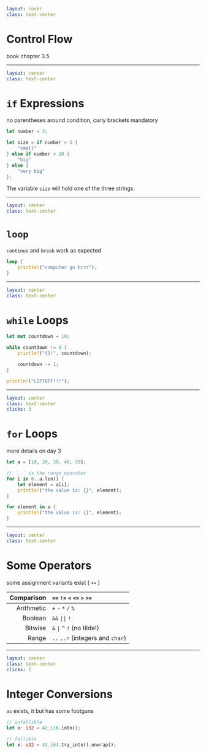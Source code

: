 ```yaml
layout: cover
class: text-center
```

# Control Flow

book chapter 3.5

<Nr />

---

```yaml
layout: center
class: text-center
```

# `if` Expressions

no parentheses around condition, curly brackets mandatory

```rust
let number = 3;

let size = if number < 5 {
    "small"
} else if number < 10 {
    "big"
} else {
    "very big"
};
```

The variable `size` will hold one of the three strings.

<Nr />

---

```yaml
layout: center
class: text-center
```

# `loop`

`continue` and `break` work as expected

```rust
loop {
    println!("computer go brrr");
}
```

<Nr />

---

```yaml
layout: center
class: text-center
```

# `while` Loops

```rust {3,7}
let mut countdown = 10;

while countdown != 0 {
    println!("{}!", countdown);

    countdown -= 1;
}

println!("LIFTOFF!!!");
```

<Nr />

---

```yaml
layout: center
class: text-center
clicks: 3
```

# `for` Loops

more details on day 3

```rust {1,4,7|1,4-7|1,9,11|all}
let a = [10, 20, 30, 40, 50];

// `..` is the range operator
for i in 0..a.len() {
    let element = a[i];
    println!("the value is: {}", element);
}

for element in a {
    println!("the value is: {}", element);
}
```

<div
    style="background-color: red"
    class="h-0.8 rounded absolute top-70 left-97 w-26"
    v-click="[0,1]"
></div>

<div
    style="background-color: red"
    class="h-0.8 rounded absolute top-76 left-120 w-10"
    v-click="[1,2]"
></div>

<Nr />

---

```yaml
layout: center
class: text-center
```

# Some Operators

some assignment variants exist ( `+=` )

| Comparison | `==` `!=` `<` `<=` `>` `>=`      |
| ---------: | :------------------------------- |
| Arithmetic | `+` `-` `*` `/` `%`              |
| Boolean    | `&&` `\|\|` `!`                  |
| Bitwise    | `&` `\|` `^` `!` (no tilde!)     |
| Range      | `..` `..=` (integers and `char`) |

<Nr />

---

```yaml
layout: center
class: text-center
clicks: 1
```

# Integer Conversions

`as` exists, it but has some footguns

```rust {1,2|4,5}
// infallible
let x: i32 = 42_i16.into();

// fallible
let x: u32 = 42_i64.try_into().unwrap();
```

<div
    style="background-color: red"
    class="h-0.8 rounded absolute top-76 left-95 w-7.5"
    v-click="[0,1]"
></div>
<div
    style="background-color: red"
    class="h-0.8 rounded absolute top-76 left-118 w-7.5"
    v-click="[0,1]"
></div>

<div
    style="background-color: red"
    class="h-0.8 rounded absolute top-94 left-95 w-7.5"
    v-click="[1,2]"
></div>
<div
    style="background-color: red"
    class="h-0.8 rounded absolute top-94 left-118 w-7.5"
    v-click="[1,2]"
></div>

<Nr />
